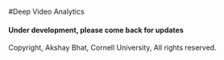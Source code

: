 #Deep Video Analytics


#### Under development, please come back for updates

Copyright, Akshay Bhat, Cornell University, All rights reserved.